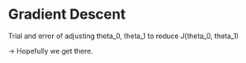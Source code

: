 # Gradient Descent

Trial and error of adjusting theta_0, theta_1 to reduce J(theta_0, theta_1)

-> Hopefully we get there.